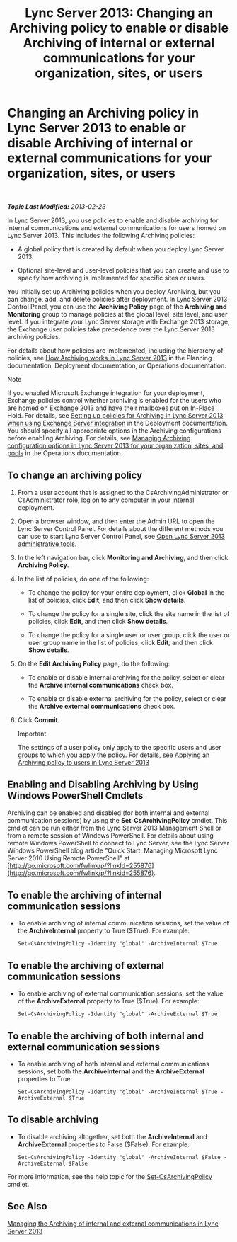 ﻿---
title: 'Lync Server 2013: Changing an Archiving policy to enable or disable Archiving of internal or external communications for your organization, sites, or users'
TOCTitle: Changing an Archiving policy to enable or disable Archiving of internal or external communications for your organization, sites, or users
ms:assetid: b85dc3fb-8ebd-4e3c-ac90-fc79270ac867
ms:mtpsurl: https://technet.microsoft.com/en-us/library/Gg182576(v=OCS.15)
ms:contentKeyID: 48185234
ms.date: 07/23/2014
mtps_version: v=OCS.15
---

<div data-xmlns="http://www.w3.org/1999/xhtml">

<div class="topic" data-xmlns="http://www.w3.org/1999/xhtml" data-msxsl="urn:schemas-microsoft-com:xslt" data-cs="http://msdn.microsoft.com/en-us/">

<div data-asp="http://msdn2.microsoft.com/asp">

# Changing an Archiving policy in Lync Server 2013 to enable or disable Archiving of internal or external communications for your organization, sites, or users

</div>

<div id="mainSection">

<div id="mainBody">

<span> </span>

_**Topic Last Modified:** 2013-02-23_

In Lync Server 2013, you use policies to enable and disable archiving for internal communications and external communications for users homed on Lync Server 2013. This includes the following Archiving policies:

  - A global policy that is created by default when you deploy Lync Server 2013.

  - Optional site-level and user-level policies that you can create and use to specify how archiving is implemented for specific sites or users.

You initially set up Archiving policies when you deploy Archiving, but you can change, add, and delete policies after deployment. In Lync Server 2013 Control Panel, you can use the **Archiving Policy** page of the **Archiving and Monitoring** group to manage policies at the global level, site level, and user level. If you integrate your Lync Server storage with Exchange 2013 storage, the Exchange user policies take precedence over the Lync Server 2013 archiving policies.

For details about how policies are implemented, including the hierarchy of policies, see [How Archiving works in Lync Server 2013](lync-server-2013-how-archiving-works.md) in the Planning documentation, Deployment documentation, or Operations documentation.

<div>


> [!NOTE]
> If you enabled Microsoft Exchange integration for your deployment, Exchange policies control whether archiving is enabled for the users who are homed on Exchange 2013 and have their mailboxes put on In-Place Hold. For details, see <A href="lync-server-2013-setting-up-policies-for-archiving-when-using-exchange-server-integration.md">Setting up policies for Archiving in Lync Server 2013 when using Exchange Server integration</A> in the Deployment documentation.<BR>You should specify all appropriate options in the Archiving configurations before enabling Archiving. For details, see <A href="lync-server-2013-managing-archiving-configuration-options-for-your-organization-sites-and-pools.md">Managing Archiving configuration options in Lync Server 2013 for your organization, sites, and pools</A> in the Operations documentation.



</div>

<div>

## To change an archiving policy

1.  From a user account that is assigned to the CsArchivingAdministrator or CsAdministrator role, log on to any computer in your internal deployment.

2.  Open a browser window, and then enter the Admin URL to open the Lync Server Control Panel. For details about the different methods you can use to start Lync Server Control Panel, see [Open Lync Server 2013 administrative tools](lync-server-2013-open-lync-server-administrative-tools.md).

3.  In the left navigation bar, click **Monitoring and Archiving**, and then click **Archiving Policy**.

4.  In the list of policies, do one of the following:
    
      - To change the policy for your entire deployment, click **Global** in the list of policies, click **Edit**, and then click **Show details**.
    
      - To change the policy for a single site, click the site name in the list of policies, click **Edit**, and then click **Show details**.
    
      - To change the policy for a single user or user group, click the user or user group name in the list of policies, click **Edit**, and then click **Show details**.

5.  On the **Edit Archiving Policy** page, do the following:
    
      - To enable or disable internal archiving for the policy, select or clear the **Archive internal communications** check box.
    
      - To enable or disable external archiving for the policy, select or clear the **Archive external communications** check box.

6.  Click **Commit**.
    
    <div>
    

    > [!IMPORTANT]
    > The settings of a user policy only apply to the specific users and user groups to which you apply the policy. For details, see <A href="lync-server-2013-applying-an-archiving-policy-to-users.md">Applying an Archiving policy to users in Lync Server 2013</A>

    
    </div>

</div>

<div>

## Enabling and Disabling Archiving by Using Windows PowerShell Cmdlets

Archiving can be enabled and disabled (for both internal and external communication sessions) by using the **Set-CsArchivingPolicy** cmdlet. This cmdlet can be run either from the Lync Server 2013 Management Shell or from a remote session of Windows PowerShell. For details about using remote Windows PowerShell to connect to Lync Server, see the Lync Server Windows PowerShell blog article "Quick Start: Managing Microsoft Lync Server 2010 Using Remote PowerShell" at [http://go.microsoft.com/fwlink/p/?linkId=255876](http://go.microsoft.com/fwlink/p/?linkid=255876).

<div>

## To enable the archiving of internal communication sessions

  - To enable archiving of internal communication sessions, set the value of the **ArchiveInternal** property to True ($True). For example:
    
        Set-CsArchivingPolicy -Identity "global" -ArchiveInternal $True

</div>

<div>

## To enable the archiving of external communication sessions

  - To enable archiving of external communication sessions, set the value of the **ArchiveExternal** property to True ($True). For example:
    
        Set-CsArchivingPolicy -Identity "global" -ArchiveExternal $True

</div>

<div>

## To enable the archiving of both internal and external communication sessions

  - To enable archiving of both internal and external communications sessions, set both the **ArchiveInternal** and the **ArchiveExternal** properties to True:
    
        Set-CsArchivingPolicy -Identity "global" -ArchiveInternal $True -ArchiveExternal $True

</div>

<div>

## To disable archiving

  - To disable archiving altogether, set both the **ArchiveInternal** and **ArchiveExternal** properties to False ($False). For example:
    
        Set-CsArchivingPolicy -Identity "global" -ArchiveInternal $False -ArchiveExternal $False

</div>

For more information, see the help topic for the [Set-CsArchivingPolicy](https://docs.microsoft.com/en-us/powershell/module/skype/Set-CsArchivingPolicy) cmdlet.

</div>

<div>

## See Also


[Managing the Archiving of internal and external communications in Lync Server 2013](lync-server-2013-managing-the-archiving-of-internal-and-external-communications.md)  
  

</div>

</div>

<span> </span>

</div>

</div>

</div>

